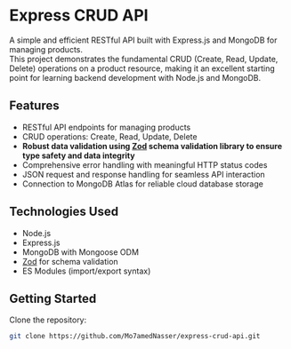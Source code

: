 # Express CRUD API

A simple and efficient RESTful API built with Express.js and MongoDB for managing products.  
This project demonstrates the fundamental CRUD (Create, Read, Update, Delete) operations on a product resource, making it an excellent starting point for learning backend development with Node.js and MongoDB.

## Features

- RESTful API endpoints for managing products  
- CRUD operations: Create, Read, Update, Delete  
- **Robust data validation using [Zod](https://github.com/colinhacks/zod) schema validation library to ensure type safety and data integrity**  
- Comprehensive error handling with meaningful HTTP status codes  
- JSON request and response handling for seamless API interaction  
- Connection to MongoDB Atlas for reliable cloud database storage  

## Technologies Used

- Node.js  
- Express.js  
- MongoDB with Mongoose ODM  
- [Zod](https://github.com/colinhacks/zod) for schema validation  
- ES Modules (import/export syntax)  

## Getting Started

Clone the repository:

```bash
git clone https://github.com/Mo7amedNasser/express-crud-api.git
